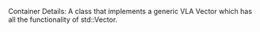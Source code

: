 Container Details:
A class that implements a generic VLA Vector which has all the functionality of std::Vector.
